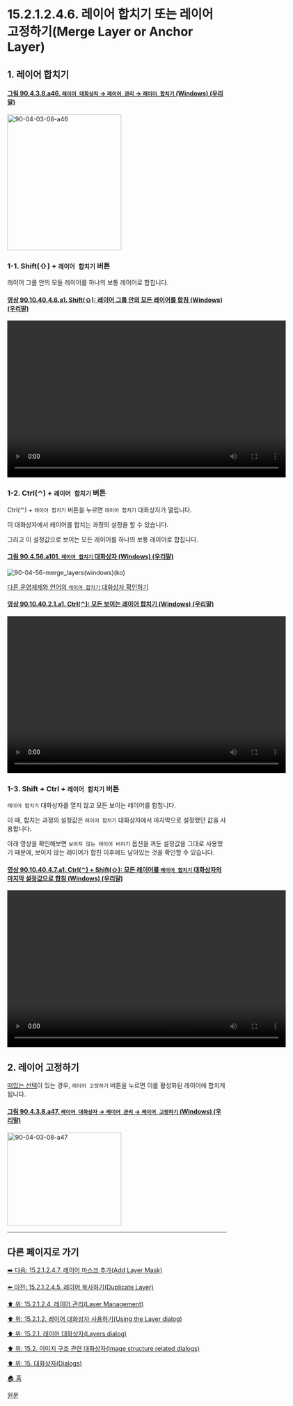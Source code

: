 # 15.2.1.2.4.6. 레이어 합치기 또는 레이어 고정하기(Merge Layer or Anchor Layer)

<a id="15-02-01-02-04-06-s1"></a>

## 1. 레이어 합치기

<a id="90-04-03-08-a46"></a>

#### [그림 90.4.3.8.a46. `레이어 대화상자` → `레이어 관리` → `레이어 합치기` (Windows) (우리말)](./90-04-03-08-bottom_bar_buttons.md#90-04-03-08-a46)
<img width="262" height="312" alt="90-04-03-08-a46" src="https://github.com/wonder13662/gimp/assets/15767104/b4a9ac3f-a66a-4cf9-9e8f-0067fc42e01d" />

<a id="15-02-01-02-04-06-s1-01"></a>

### 1-1. Shift(⇧) + `레이어 합치기` 버튼
레이어 그룹 안의 모들 레이어를 하나의 보통 레이어로 합칩니다.

<a id="90-10-40-04-06-a1"></a>

#### [영상 90.10.40.4.6.a1. Shift(⇧): 레이어 그룹 안의 모든 레이어를 합침 (Windows) (우리말)](./90-10-40-04-06-merge_layers_in_layer_group.md#90-10-40-04-06-a1)
<video controls="controls" width="640" height="360" src="https://github.com/wonder13662/gimp/assets/15767104/eecba8b4-27da-4074-b8dd-390bd3801d3f"></video>

<a id="15-02-01-02-04-06-s1-02"></a>

### 1-2. Ctrl(⌃) + `레이어 합치기` 버튼
Ctrl(⌃) + `레이어 합치기` 버튼을 누르면 `레이어 합치기` 대화상자가 열립니다.

이 대화상자에서 레이어를 합치는 과정의 설정을 할 수 있습니다.

그리고 이 설정값으로 보이는 모든 레이어를 하나의 보통 레이어로 합칩니다. 

<a id="90-04-56-a101"></a>

#### [그림 90.4.56.a101. `레이어 합치기` 대화상자 (Windows) (우리말)](./90-04-56-merge_layers.md#90-04-56-a101)
![90-04-56-merge_layers(windows)(ko)](https://github.com/wonder13662/gimp/assets/15767104/ad7f1780-41ca-4be3-974c-53a51ef352ad)

[다른 운영체제와 언어의 `레이어 합치기` 대화상자 확인하기](./90-04-56-merge_layers.md#90-04-56-a102)


<a id="90-10-40-02-01-a1"></a>

#### [영상 90.10.40.2.1.a1. Ctrl(⌃): 모든 보이는 레이어 합치기 (Windows) (우리말)](./90-10-40-02-01-merge_all_visible_layers.md#90-10-40-02-01-a1)
<video controls="controls" width="640" height="360" src="https://github.com/wonder13662/gimp/assets/15767104/c21471f1-a750-40cf-b61d-899e108ba6c4"></video>

<a id="15-02-01-02-04-06-s1-03"></a>

### 1-3. Shift + Ctrl + `레이어 합치기` 버튼
`레이어 합치기` 대화상자를 열지 않고 모든 보이는 레이어를 합칩니다.

이 때, 합치는 과정의 설정값은 `레이어 합치기` 대화상자에서 마지막으로 설정했던 값을 사용합니다.

아래 영상을 확인해보면 `보이지 않는 레이어 버리기` 옵션을 꺼둔 설정값을 그대로 사용했기 때문에, 보이지 않는 레이어가 합친 이후에도 남아있는 것을 확인할 수 있습니다.

<a id="90-10-40-04-07-a1"></a>

#### [영상 90.10.40.4.7.a1. Ctrl(⌃) + Shift(⇧): 모든 레이어를 `레이어 합치기` 대화상자의 마지막 설정값으로 합침 (Windows) (우리말)](./90-10-40-04-07-merge_all_visible_layers_with_last_used_values.md#90-10-40-04-07-a1)
<video controls="controls" width="640" height="360" src="https://github.com/wonder13662/gimp/assets/15767104/5898ea06-6430-4894-a1b5-7847bc939316"></video>

<a id="15-02-01-02-04-06-s2"></a>

## 2. 레이어 고정하기
[떠있는 선택](./16-04-05-float.md)이 있는 경우, `레이어 고정하기` 버튼을 누르면 이를 활성화된 레이어에 합치게 됩니다.

<a id="90-04-03-08-a47"></a>

#### [그림 90.4.3.8.a47. `레이어 대화상자` → `레이어 관리` → `레이어 고정하기` (Windows) (우리말)](./90-04-03-08-bottom_bar_buttons.md#90-04-03-08-a47)
<img width="262" height="214" alt="90-04-03-08-a47" src="https://github.com/wonder13662/gimp/assets/15767104/461ab382-8aba-44cd-941b-60ea93917dc9" />

***

## 다른 페이지로 가기

[➡️ 다음: 15.2.1.2.4.7. 레이어 마스크 추가(Add Layer Mask)](./15-02-01-02-04-07-add_layer_mask.md)

[⬅️ 이전: 15.2.1.2.4.5. 레이어 복사하기(Duplicate Layer)](./15-02-01-02-04-05-duplicate_layer.md)

[⬆️ 위: 15.2.1.2.4. 레이어 관리(Layer Management)](./15-02-01-02-04-00-layer_management.md)

[⬆️ 위: 15.2.1.2. 레이어 대화상자 사용하기(Using the Layer dialog)](./15-02-01-02-00-using_the_layer_dialog.md)

[⬆️ 위: 15.2.1. 레이어 대화상자(Layers dialog)](./15-02-01-00-layers-dialog.md)

[⬆️ 위: 15.2. 이미지 구조 관련 대화상자(Image structure related dialogs)](./15-02-00-image-structure-related-dialogs.md)

[⬆️ 위: 15. 대화상자(Dialogs)](./15-00-dialogs.md)

[🏠 홈](./00-home.md)

[원문](https://docs.gimp.org/2.10/ko/gimp-dialogs-structure.html)